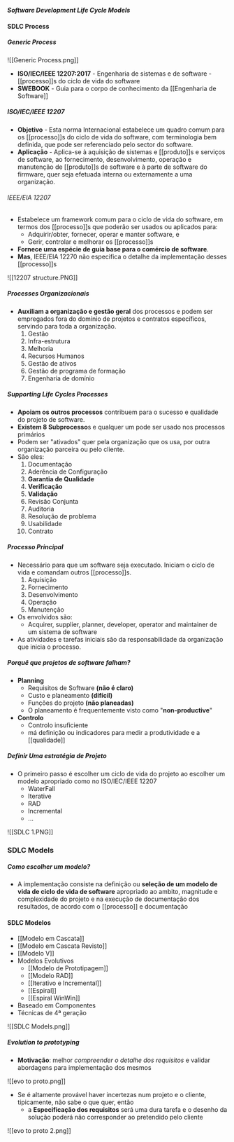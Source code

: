 ***Software Development Life Cycle Models***
#### SDLC Process
##### Generic Process
![[Generic Process.png]]

- **ISO/IEC/IEEE 12207:2017** - Engenharia de sistemas e de software - [[processo]]s do ciclo de vida do software
- **SWEBOOK** - Guia para o corpo de conhecimento da [[Engenharia de Software]]

##### ISO/IEC/IEEE 12207
- **Objetivo** - Esta norma Internacional estabelece um quadro comum para os [[processo]]s do ciclo de vida do software, com terminologia bem definida, que pode ser referenciado pelo sector do software.
- **Aplicação** - Aplica-se à aquisição de sistemas e [[produto]]s e serviços de software, ao fornecimento, desenvolvimento, operação e manutenção de [[produto]]s de software e à parte de software do firmware, quer seja efetuada interna ou externamente a uma organização.

###### IEEE/EIA 12207 
- Estabelece um framework comum para o ciclo de vida do software, em termos dos [[processo]]s que poderão ser usados ou aplicados para:
	- Adquirir/obter, fornecer, operar e manter software, e
	- Gerir, controlar e melhorar os [[processo]]s
- **Fornece uma espécie de guia base para o comércio de software**.
- **Mas**, IEEE/EIA 12270 não especifica o detalhe da implementação desses [[processo]]s

![[12207 structure.PNG]]

##### Processes Organizacionais
* **Auxiliam a organização e gestão geral** dos processos e podem ser empregados fora do domínio de projetos e contratos específicos, servindo para toda a organização.
	1. Gestão
	2. Infra-estrutura 
	3. Melhoria 
	4. Recursos Humanos
	5. Gestão de ativos
	6. Gestão de programa de formação
	7. Engenharia de domínio
##### Supporting Life Cycles Processes
- **Apoiam os outros processos** contribuem para o sucesso e qualidade do projeto de software.
- **Existem 8 Subprocesso**s e qualquer um pode ser usado nos processos primários
- Podem ser "ativados" quer pela organização que os usa, por outra organização parceira ou pelo cliente.
- São eles:
	1. Documentação
	2. Aderência de Configuração
	3. **Garantia de Qualidade**
	4. **Verificação**
	5. **Validação**
	6. Revisão Conjunta
	7. Auditoria
	8. Resolução de problema
	9. Usabilidade
	10. Contrato

##### Processo Principal
- Necessário para que um software seja executado. Iniciam o ciclo de vida e comandam outros [[processo]]s.
	1. Aquisição
	2. Fornecimento
	3. Desenvolvimento
	4. Operação
	5. Manutenção
- Os envolvidos são:
	- Acquirer, supplier, planner, developer, operator and maintainer de um sistema de software
- As atividades e tarefas iniciais são da responsabilidade da organização que inicia o processo.

##### Porquê que projetos de software falham?
- **Planning**
	- Requisitos de Software **(não é claro)**
	- Custo e planeamento **(difícil)**
	- Funções do projeto **(não planeadas)**
	- O planeamento é frequentemente visto como "**non-productive**"
- **Controlo**
	- Controlo insuficiente
	-  má definição ou indicadores para medir a produtividade e a [[qualidade]]

##### Definir Uma estratégia de Projeto
- O primeiro passo é escolher um ciclo de vida do projeto ao escolher um modelo apropriado como no ISO/IEC/IEEE 12207
	- WaterFall
	- Iterative
	- RAD
	- Incremental
	- ...

![[SDLC 1.PNG]] 

### SDLC Models

##### Como escolher um modelo?
-  A implementação consiste na definição ou **seleção de um modelo de vida de ciclo de vida de software** apropriado ao ambito, magnitude e complexidade do projeto e na execução de documentação dos resultados, de acordo com o [[processo]] e documentação

#### SDLC Modelos
- [[Modelo em Cascata]]
- [[Modelo em Cascata Revisto]]
- [[Modelo V]]
- Modelos Evolutivos
	- [[Modelo de Prototipagem]]
	- [[Modelo RAD]]
	- [[Iterativo e Incremental]]
	- [[Espiral]]
	- [[Espiral WinWin]]
- Baseado em Componentes
- Técnicas de 4ª geração

![[SDLC Models.png]]

##### Evolution to prototyping

- **Motivação**: melhor *compreender o detalhe dos requisitos* e validar abordagens para implementação dos mesmos

![[evo to proto.png]]

- Se é altamente provável haver incertezas num projeto e o cliente, tipicamente, não sabe o que quer, então
	- a **Especificação dos requisitos** será uma dura tarefa e o desenho da solução poderá não corresponder ao pretendido pelo cliente

![[evo to proto 2.png]]

